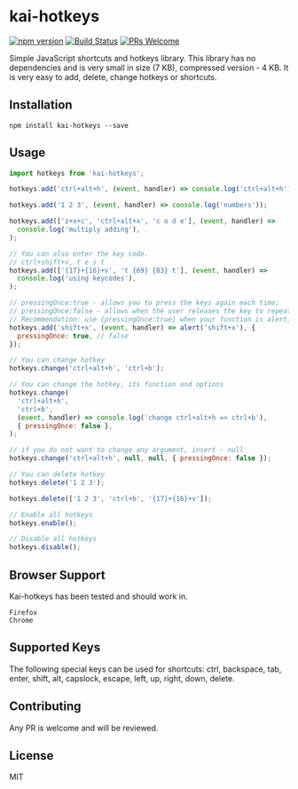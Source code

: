 # kai-hotkeys

[![npm version](https://badge.fury.io/js/kai-hotkeys.svg)](https://badge.fury.io/js/piano-keys)
[![Build Status](https://travis-ci.org/dherault/kai-hotkeys.svg?branch=master)](https://travis-ci.org/dherault/piano-keys)
[![PRs Welcome](https://img.shields.io/badge/PRs-welcome-brightgreen.svg)](#contributing)

Simple JavaScript shortcuts and hotkeys library.
This library has no dependencies and is very small in size (7 KB), compressed version - 4 KB. It is very easy to add, delete, change hotkeys or shortcuts.

## Installation

```
npm install kai-hotkeys --save
```

## Usage

```js
import hotkeys from 'kai-hotkeys';

hotkeys.add('ctrl+alt+h', (event, handler) => console.log('ctrl+alt+h'));

hotkeys.add('1 2 3', (event, handler) => console.log('numbers'));

hotkeys.add(['z+x+c', 'ctrl+alt+x', 'c o d e'], (event, handler) =>
  console.log('multiply adding'),
);

// You can also enter the key code.
// ctrl+shift+v, t e s t
hotkeys.add(['{17}+{16}+v', 't {69} {83} t'], (event, handler) =>
  console.log('using keycodes'),
);

// pressingOnce:true - allows you to press the keys again each time;
// pressingOnce:false - allows when the user releases the key to repeat the operation by pressing back;
// Recommendation: use {pressingOnce:true} when your function is alert, confirm or prompt.
hotkeys.add('shift+x', (event, handler) => alert('shift+x'), {
  pressingOnce: true, // false
});

// You can change hotkey
hotkeys.change('ctrl+alt+h', 'ctrl+b');

// You can change the hotkey, its function and options
hotkeys.change(
  'ctrl+alt+h',
  'ctrl+b',
  (event, handler) => console.log('change ctrl+alt+h => ctrl+b'),
  { pressingOnce: false },
);

// if you do not want to change any argument, insert - null
hotkeys.change('ctrl+alt+h', null, null, { pressingOnce: false });

// You can delete hotkey
hotkeys.delete('1 2 3');

hotkeys.delete(['1 2 3', 'ctrl+b', '{17}+{16}+v']);

// Enable all hotkeys
hotkeys.enable();

// Disable all hotkeys
hotkeys.disable();
```

## Browser Support

Kai-hotkeys has been tested and should work in.

```shell
Firefox
Chrome
```

## Supported Keys

The following special keys can be used for shortcuts: ctrl, backspace, tab, enter, shift, alt, capslock, escape, left, up, right, down, delete.

## Contributing

Any PR is welcome and will be reviewed.

## License

MIT
